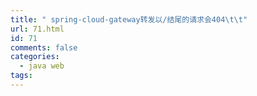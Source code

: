 ```yaml
---
title: " spring-cloud-gateway转发以/结尾的请求会404\t\t"
url: 71.html
id: 71
comments: false
categories:
  - java web
tags:
---
```

